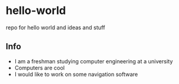 # hello-world
repo for hello world and ideas and stuff
## Info
* I am a freshman studying computer engineering at a university
* Computers are cool
* I would like to work on some navigation software
